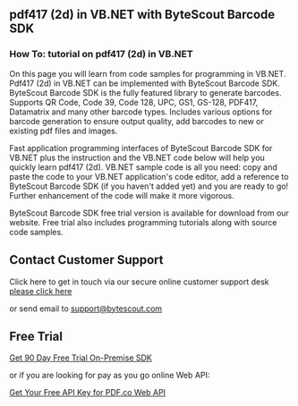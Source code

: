 ## pdf417 (2d) in VB.NET with ByteScout Barcode SDK

### How To: tutorial on pdf417 (2d) in VB.NET

On this page you will learn from code samples for programming in VB.NET. Pdf417 (2d) in VB.NET can be implemented with ByteScout Barcode SDK. ByteScout Barcode SDK is the fully featured library to generate barcodes. Supports QR Code, Code 39, Code 128, UPC, GS1, GS-128, PDF417, Datamatrix and many other barcode types. Includes various options for barcode generation to ensure output quality, add barcodes to new or existing pdf files and images.

Fast application programming interfaces of ByteScout Barcode SDK for VB.NET plus the instruction and the VB.NET code below will help you quickly learn pdf417 (2d). VB.NET sample code is all you need: copy and paste the code to your VB.NET application's code editor, add a reference to ByteScout Barcode SDK (if you haven't added yet) and you are ready to go! Further enhancement of the code will make it more vigorous.

ByteScout Barcode SDK free trial version is available for download from our website. Free trial also includes programming tutorials along with source code samples.

## Contact Customer Support

Click here to get in touch via our secure online customer support desk [please click here](https://bytescout.zendesk.com/hc/en-us/requests/new?subject=ByteScout%20Barcode%20SDK%20Question)

or send email to [support@bytescout.com](mailto:support@bytescout.com?subject=ByteScout%20Barcode%20SDK%20Question) 

## Free Trial

[Get 90 Day Free Trial On-Premise SDK](https://bytescout.com/download/web-installer?utm_source=github-readme)

or if you are looking for pay as you go online Web API:

[Get Your Free API Key for PDF.co Web API](https://pdf.co/documentation/api?utm_source=github-readme)
